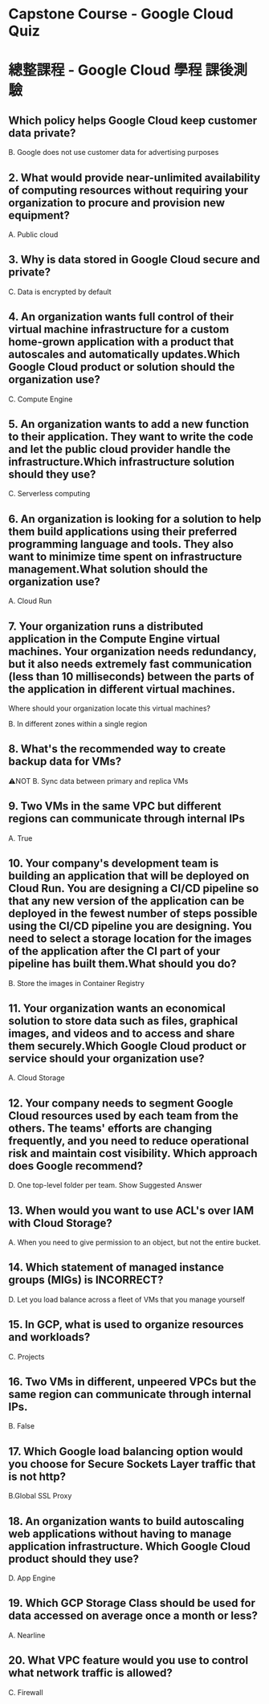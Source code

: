 # Capstone Course - Google Cloud Quiz
# 總整課程 - Google Cloud 學程 課後測驗

## Which policy helps Google Cloud keep customer data private?
B. Google does not use customer data for advertising purposes

## 2. What would provide near-unlimited availability of computing resources without requiring your organization to procure and provision new equipment?
A. Public cloud

## 3. Why is data stored in Google Cloud secure and private?
C. Data is encrypted by default

## 4. An organization wants full control of their virtual machine infrastructure for a custom home-grown application with a product that autoscales and automatically updates.Which Google Cloud product or solution should the organization use?
C. Compute Engine

## 5. An organization wants to add a new function to their application. They want to write the code and let the public cloud provider handle the infrastructure.Which infrastructure solution should they use?

C. Serverless computing

## 6. An organization is looking for a solution to help them build applications using their preferred programming language and tools. They also want to minimize time spent on infrastructure management.What solution should the organization use?
A. Cloud Run

## 7. Your organization runs a distributed application in the Compute Engine virtual machines. Your organization needs redundancy, but it also needs extremely fast communication (less than 10 milliseconds) between the parts of the application in different virtual machines.
Where should your organization locate this virtual machines?

B. In different zones within a single region

## 8. What's the recommended way to create backup data for VMs?
⚠️NOT B. Sync data between primary and replica VMs

## 9. Two VMs in the same VPC but different regions can communicate through internal IPs
A. True

## 10. Your company's development team is building an application that will be deployed on Cloud Run. You are designing a CI/CD pipeline so that any new version of the application can be deployed in the fewest number of steps possible using the CI/CD pipeline you are designing. You need to select a storage location for the images of the application after the CI part of your pipeline has built them.What should you do?

B. Store the images in Container Registry

## 11. Your organization wants an economical solution to store data such as files, graphical images, and videos and to access and share them securely.Which Google Cloud product or service should your organization use?

A. Cloud Storage

## 12. Your company needs to segment Google Cloud resources used by each team from the others. The teams' efforts are changing frequently, and you need to reduce operational risk and maintain cost visibility. Which approach does Google recommend?
D. One top-level folder per team.
Show Suggested Answer

## 13. When would you want to use ACL's over IAM with Cloud Storage?
A. When you need to give permission to an object, but not the entire bucket.

## 14. Which statement of managed instance groups (MIGs) is INCORRECT?
D. Let you load balance across a fleet of VMs that you manage yourself


## 15. In GCP, what is used to organize resources and workloads? 
C. Projects

## 16. Two VMs in different, unpeered VPCs but the same region can communicate through internal IPs.
B. False

## 17. Which Google load balancing option would you choose for Secure Sockets Layer traffic that is not http?

B.Global SSL Proxy

## 18. An organization wants to build autoscaling web applications without having to manage application infrastructure. Which Google Cloud product should they use?
D. App Engine

## 19. Which GCP Storage Class should be used for data accessed on average once a month or less?
A. Nearline

## 20. What VPC feature would you use to control what network traffic is allowed?
C. Firewall
